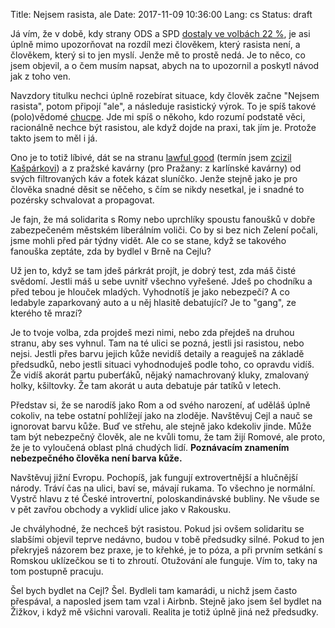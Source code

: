 Title: Nejsem rasista, ale
Date: 2017-11-09 10:36:00
Lang: cs
Status: draft

Já vím, že v době, kdy strany ODS a SPD [dostaly ve volbách 22 %](https://cs.wikipedia.org/wiki/Volby_do_Poslaneck%C3%A9_sn%C4%9Bmovny_Parlamentu_%C4%8Cesk%C3%A9_republiky_2017), je asi úplně mimo upozorňovat na rozdíl mezi člověkem, který rasista není, a člověkem, který si to jen myslí. Jenže mě to prostě nedá. Je to něco, co jsem objevil, a o čem musím napsat, abych na to upozornil a poskytl návod jak z toho ven.

Navzdory titulku nechci úplně rozebírat situace, kdy člověk začne "Nejsem rasista", potom připojí "ale", a následuje rasistický výrok. To je spíš takové (polo)vědomé [chucpe](https://cs.wikipedia.org/wiki/Chucpe). Jde mi spíš o někoho, kdo rozumí podstatě věci, racionálně nechce být rasistou, ale když dojde na praxi, tak jím je. Protože takto jsem to měl i já.

Ono je to totiž líbivé, dát se na stranu [lawful good](https://en.wikipedia.org/wiki/Alignment_(Dungeons_%26_Dragons)) (termín jsem [zcizil Kašpárkovi](http://finmag.penize.cz/recenze/327443-opusteny-erik-tabery)) a z pražské kavárny (pro Pražany: z karlínské kavárny) od svých filtrovaných káv a fotek kázat sluníčko. Jenže stejně jako je pro člověka snadné děsit se něčeho, s čím se nikdy nesetkal, je i snadné to pozérsky schvalovat a propagovat.

Je fajn, že má solidarita s Romy nebo uprchlíky spoustu fanoušků v dobře zabezpečeném městském liberálním voliči. Co by si bez nich Zelení počali, jsme mohli před pár týdny vidět. Ale co se stane, když se takového fanouška zeptáte, zda by bydlel v Brně na Cejlu?

Už jen to, když se tam jdeš párkrát projít, je dobrý test, zda máš čisté svědomí. Jestli máš u sebe uvnitř všechno vyřešené. Jdeš po chodníku a před tebou je hlouček mladých. Vyhodnotíš je jako nebezpečí? A co ledabyle zaparkovaný auto a u něj hlasitě debatující? Je to "gang", ze kterého tě mrazí?

Je to tvoje volba, zda projdeš mezi nimi, nebo zda přejdeš na druhou stranu, aby ses vyhnul. Tam na té ulici se pozná, jestli jsi rasistou, nebo nejsi. Jestli přes barvu jejich kůže nevidíš detaily a reaguješ na základě předsudků, nebo jestli situaci vyhodnoduješ podle toho, co opravdu vidíš. Že vidíš akorát partu puberťáků, nějaký namachrovaný kluky, zmalovaný holky, kšiltovky. Že tam akorát u auta debatuje pár tatíků v letech.

Představ si, že se narodíš jako Rom a od svého narození, ať uděláš úplně cokoliv, na tebe ostatní pohlížejí jako na zloděje. Navštěvuj Cejl a nauč se ignorovat barvu kůže. Buď ve střehu, ale stejně jako kdekoliv jinde. Může tam být nebezpečný člověk, ale ne kvůli tomu, že tam žijí Romové, ale proto, že je to vyloučená oblast plná chudých lidí. **Poznávacím znamením nebezpečného člověka není barva kůže.**

Navštěvuj jižní Evropu. Pochopíš, jak fungují extrovertnější a hlučnější národy. Tráví čas na ulici, baví se, mávají rukama. To všechno je normální. Vystrč hlavu z té České introvertní, poloskandinávské bubliny. Ne všude se v pět zavřou obchody a vyklidí ulice jako v Rakousku.

Je chvályhodné, že nechceš být rasistou. Pokud jsi ovšem solidaritu se slabšími objevil teprve nedávno, budou v tobě předsudky silné. Pokud to jen překryješ názorem bez praxe, je to křehké, je to póza, a při prvním setkání s Romskou uklízečkou se ti to zhroutí. Otužování ale funguje. Vím to, taky na tom postupně pracuju.

Šel bych bydlet na Cejl? Šel. Bydleli tam kamarádi, u nichž jsem často přespával, a naposled jsem tam vzal i Airbnb. Stejně jako jsem šel bydlet na Žižkov, i když mě všichni varovali. Realita je totiž úplně jiná než předsudky.
